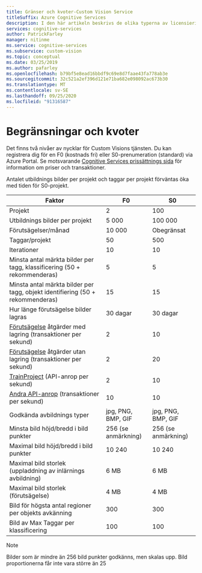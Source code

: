 ```yaml
---
title: Gränser och kvoter-Custom Vision Service
titleSuffix: Azure Cognitive Services
description: I den här artikeln beskrivs de olika typerna av licensierings nycklar och begränsningar och kvoter för Custom Vision Service.
services: cognitive-services
author: PatrickFarley
manager: nitinme
ms.service: cognitive-services
ms.subservice: custom-vision
ms.topic: conceptual
ms.date: 03/25/2019
ms.author: pafarley
ms.openlocfilehash: b79bf5e8ead16bbdf9c69e8d7faae43fa778ab3e
ms.sourcegitcommit: 32c521a2ef396d121e71ba682e098092ac673b30
ms.translationtype: MT
ms.contentlocale: sv-SE
ms.lasthandoff: 09/25/2020
ms.locfileid: "91316587"
---
```

# <a name="limits-and-quotas"></a>Begränsningar och kvoter

Det finns två nivåer av nycklar för Custom Visions tjänsten. Du kan registrera dig för en F0 (kostnads fri) eller S0-prenumeration (standard) via Azure Portal. Se motsvarande [Cognitive Services prissättnings sida](https://azure.microsoft.com/pricing/details/cognitive-services/custom-vision-service/) för information om priser och transaktioner.

Antalet utbildnings bilder per projekt och taggar per projekt förväntas öka med tiden för S0-projekt.

|Faktor|**F0**|**S0**|
|-----|-----|-----|
|Projekt|2|100|
|Utbildnings bilder per projekt |5 000|100 000|
|Förutsägelser/månad|10 000 |Obegränsat|
|Taggar/projekt|50|500|
|Iterationer |10|10|
|Minsta antal märkta bilder per tagg, klassificering (50 + rekommenderas) |5|5|
|Minsta antal märkta bilder per tagg, objekt identifiering (50 + rekommenderas)|15|15|
|Hur länge förutsägelse bilder lagras|30 dagar|30 dagar|
|[Förutsägelse](https://go.microsoft.com/fwlink/?linkid=865445) åtgärder med lagring (transaktioner per sekund)|2|10|
|[Förutsägelse](https://go.microsoft.com/fwlink/?linkid=865445) åtgärder utan lagring (transaktioner per sekund)|2|20|
|[TrainProject](https://go.microsoft.com/fwlink/?linkid=865446) (API-anrop per sekund)|2|10|
|[Andra API-anrop](https://go.microsoft.com/fwlink/?linkid=865446) (transaktioner per sekund)|10|10|
|Godkända avbildnings typer|jpg, PNG, BMP, GIF|jpg, PNG, BMP, GIF|
|Minsta bild höjd/bredd i bild punkter|256 (se anmärkning)|256 (se anmärkning)|
|Maximal bild höjd/bredd i bild punkter|10 240|10 240|
|Maximal bild storlek (uppladdning av inlärnings avbildning) |6 MB|6 MB|
|Maximal bild storlek (förutsägelse)|4 MB|4 MB|
|Bild för högsta antal regioner per objekts avkänning|300|300|
|Bild av Max Taggar per klassificering|100|100|

> [!NOTE]
> Bilder som är mindre än 256 bild punkter godkänns, men skalas upp.
> Bild proportionerna får inte vara större än 25
